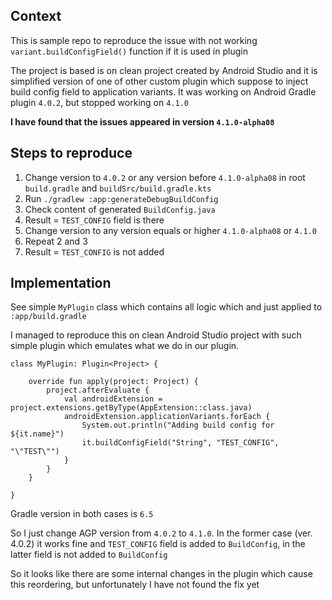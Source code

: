 ## Context

This is sample repo to reproduce the issue with not working `variant.buildConfigField()` function
if it is used in plugin

The project is based is on clean project created by Android Studio and it is simplified version of
one of other custom plugin which suppose to inject build config field to application variants.
It was working on Android Gradle plugin `4.0.2`, but stopped working on `4.1.0`

**I have found that the issues appeared in version `4.1.0-alpha08`**

## Steps to reproduce

1. Change version to `4.0.2` or any version before `4.1.0-alpha08` in root `build.gradle` and `buildSrc/build.gradle.kts`
2. Run `./gradlew :app:generateDebugBuildConfig`
3. Check content of generated `BuildConfig.java`
4. Result = `TEST_CONFIG` field is there
5. Change version to any version equals or higher `4.1.0-alpha08` or `4.1.0`
6. Repeat 2 and 3
7. Result = `TEST_CONFIG` is not added

## Implementation

See simple `MyPlugin` class which contains all logic which and just applied to `:app/build.gradle`

I managed to reproduce this on clean Android Studio project with such simple plugin which emulates what we do in our plugin.

```
class MyPlugin: Plugin<Project> {

    override fun apply(project: Project) {
        project.afterEvaluate {
            val androidExtension = project.extensions.getByType(AppExtension::class.java)
            androidExtension.applicationVariants.forEach {
                System.out.println("Adding build config for ${it.name}")
                it.buildConfigField("String", "TEST_CONFIG", "\"TEST\"")
            }
        }
    }

}
```

Gradle version in both cases is `6.5`

So I just change AGP version from `4.0.2` to `4.1.0`. In the former case
 (ver. 4.0.2) it works fine and `TEST_CONFIG` field is added to `BuildConfig`, in the latter field is not added to `BuildConfig`

So it looks like there are some internal changes in the plugin which cause this reordering, but unfortunately I have not found the fix yet